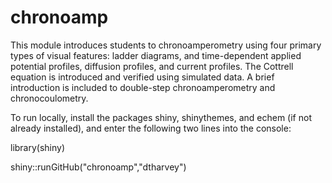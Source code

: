 # chronoamp

This module introduces students to chronoamperometry using four primary types of visual features: ladder diagrams, and time-dependent applied potential profiles, diffusion profiles, and current profiles. The Cottrell equation is introduced and verified using simulated data. A brief introduction is included to double-step chronoamperometry and chronocoulometry.

To run locally, install the packages shiny, shinythemes, and echem (if not already installed), and enter the following two lines into the console:

library(shiny)

shiny::runGitHub("chronoamp","dtharvey")
